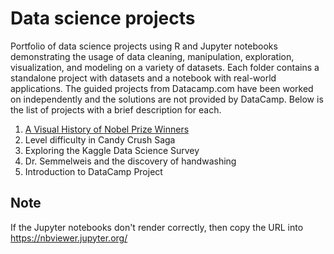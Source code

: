 # Data science projects
Portfolio of data science projects using R and Jupyter notebooks demonstrating the usage of data cleaning, manipulation, exploration, visualization, and modeling on a variety of datasets. Each folder contains a standalone project with datasets and a notebook with real-world applications. The guided projects from Datacamp.com have been worked on independently and the solutions are not provided by DataCamp.
Below is the list of projects with a brief description for each.

1.	[A Visual History of Nobel Prize Winners](../master/A%20Visual%20History%20of%20Nobel%20Prize%20Winners/notebook.ipynb)
2. Level difficulty in Candy Crush Saga
3. Exploring the Kaggle Data Science Survey
4. Dr. Semmelweis and the discovery of handwashing
5. Introduction to DataCamp Project




## Note
If the Jupyter notebooks don't render correctly, then copy the URL into https://nbviewer.jupyter.org/ 



